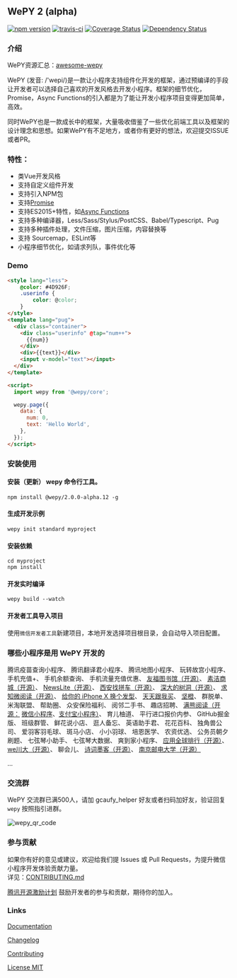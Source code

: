 ## WePY 2 (alpha)

[![npm version](https://badge.fury.io/js/wepy.svg)](https://badge.fury.io/js/wepy)
[![travis-ci](https://travis-ci.org/Tencent/wepy.svg?branch=1.7.x)](https://travis-ci.org/Tencent/wepy)
[![Coverage Status](https://coveralls.io/repos/github/Tencent/wepy/badge.svg?branch=1.7.x)](https://coveralls.io/github/Tencent/wepy?branch=1.7.x)
[![Dependency Status](https://david-dm.org/Tencent/wepy.svg)](https://david-dm.org/Tencent/wepy)

### 介绍

WePY资源汇总：[awesome-wepy](https://github.com/aben1188/awesome-wepy)

WePY (发音: /'wepi/)是一款让小程序支持组件化开发的框架，通过预编译的手段让开发者可以选择自己喜欢的开发风格去开发小程序。框架的细节优化，Promise，Async Functions的引入都是为了能让开发小程序项目变得更加简单，高效。

同时WePY也是一款成长中的框架，大量吸收借鉴了一些优化前端工具以及框架的设计理念和思想。如果WePY有不足地方，或者你有更好的想法，欢迎提交ISSUE或者PR。


### 特性：

* 类Vue开发风格
* 支持自定义组件开发
* 支持引入NPM包
* 支持[Promise](https://github.com/wepyjs/wepy/wiki/wepy%E9%A1%B9%E7%9B%AE%E4%B8%AD%E4%BD%BF%E7%94%A8Promise)
* 支持ES2015+特性，如[Async Functions](https://github.com/wepyjs/wepy/wiki/wepy%E9%A1%B9%E7%9B%AE%E4%B8%AD%E4%BD%BF%E7%94%A8async-await)
* 支持多种编译器，Less/Sass/Stylus/PostCSS、Babel/Typescript、Pug
* 支持多种插件处理，文件压缩，图片压缩，内容替换等
* 支持 Sourcemap，ESLint等
* 小程序细节优化，如请求列队，事件优化等


### Demo

```html
<style lang="less">
    @color: #4D926F;
    .userinfo {
        color: @color;
    }
</style>
<template lang="pug">
  <div class="container">
    <div class="userinfo" @tap="num++">
      {{num}}
    </div>
    <div>{{text}}</div>
    <input v-model="text"></input>
  </div>
</template>

<script>
  import wepy from '@wepy/core';

  wepy.page({
    data: {
      num: 0,
      text: 'Hello World',
    },
  });
</script>
```



### 安装使用

#### 安装（更新） wepy 命令行工具。

```console
npm install @wepy/2.0.0-alpha.12 -g
```

#### 生成开发示例

```console
wepy init standard myproject
```

#### 安装依赖

```console
cd myproject
npm install
```

#### 开发实时编译

```console
wepy build --watch
```

#### 开发者工具导入项目

使用`微信开发者工具`新建项目，本地开发选择项目根目录，会自动导入项目配置。

### 哪些小程序是用 WePY 开发的

腾讯疫苗查询小程序、
腾讯翻译君小程序、
腾讯地图小程序、
玩转故宫小程序、
手机充值+、
手机余额查询、
手机流量充值优惠、
[友福图书馆](https://library.ufutx.com)[（开源）](https://github.com/glore/library)、
[素洁商城](https://github.com/dyq086/wxYuHanStore)[（开源）](https://github.com/dyq086/wxYuHanStore)、
[NewsLite](https://github.com/yshkk/shanbay-mina)[（开源）](https://github.com/yshkk/shanbay-mina)、
[西安找拼车](https://github.com/chenqingspring)[（开源）](https://github.com/chenqingspring)、
[深大的树洞](https://github.com/jas0ncn/szushudong)[（开源）](https://github.com/jas0ncn/szushudong)、
[求知微阅读](https://github.com/KingJeason/wepy-books)[（开源）](https://github.com/KingJeason/wepy-books)、
[给你的 iPhone X 换个发型](https://bangs.baran.wang/)、
[天天跟我买](http://www.xiaohongchun.com.cn/index)、
[坚橙](https://zhanart.com/wepy.html)、
群脱单、
米淘联盟、
帮助圈、
众安保险福利、
阅邻二手书、
趣店招聘、
[满熊阅读（开源：](https://github.com/Thunf/wepy-demo-bookmall) [微信小程序](https://github.com/Thunf/wepy-demo-bookmall)、[支付宝小程序）](https://github.com/Thunf/wepy-demo-bookmall/tree/alipay)、
育儿柚道、
平行进口报价内参、
GitHub掘金版、
班级群管、
鲜花说小店、
逛人备忘、
英语助手君、
花花百科、
独角兽公司、
爱羽客羽毛球、
斑马小店、
小小羽球、
培恩医学、
农资优选、
公务员朝夕刷题、
七弦琴小助手、
七弦琴大数据、
爽到家小程序、
[应用全球排行](https://github.com/szpnygo/wepy_ios_top)[（开源）](https://github.com/szpnygo/wepy_ios_top)、
[we川大](https://github.com/mohuishou/scuplus-wechat)[（开源）](https://github.com/mohuishou/scuplus-wechat)、
聊会儿、
[诗词墨客](https://github.com/huangjianke/weapp-poem)[（开源）](https://github.com/huangjianke/weapp-poem)、
[南京邮电大学](https://github.com/GreenPomelo/Undergraduate)[（开源）](https://github.com/GreenPomelo/Undergraduate)

...

### 交流群
 
 WePY 交流群已满500人，请加 gcaufy_helper 好友或者扫码加好友，验证回复 `wepy` 按照指引进群。

 ![wepy_qr_code](https://user-images.githubusercontent.com/2182004/32309877-8bded674-bfc9-11e7-9daa-9ba4012690fb.png)
             
### 参与贡献

如果你有好的意见或建议，欢迎给我们提 Issues 或 Pull Requests，为提升微信小程序开发体验贡献力量。<br>详见：[CONTRIBUTING.md](./CONTRIBUTING.md)

[腾讯开源激励计划](https://opensource.tencent.com/contribution) 鼓励开发者的参与和贡献，期待你的加入。

### Links

[Documentation](https://tencent.github.io/wepy/)

[Changelog](https://tencent.github.io/wepy/document.html#/changelog)

[Contributing](./CONTRIBUTING.md)

[License MIT](./LICENSE)

